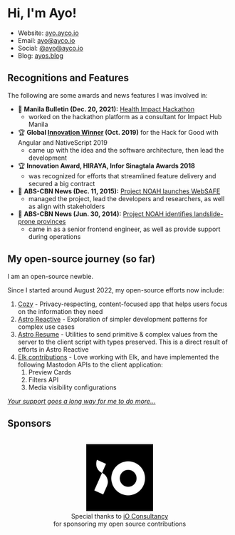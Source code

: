 # Hi, I'm Ayo!

- Website: [ayo.ayco.io](https://ayco.io)
- Email: [ayo@ayco.io](mailto:ayo@ayco.io)
- Social: [@ayo@ayco.io](https://ayco.io/@ayo)
- Blog: [ayos.blog](https://ayos.blog)

## Recognitions and Features
The following are some awards and news features I was involved in:
- 📰 **Manila Bulletin (Dec. 20, 2021):** [Health Impact Hackathon](https://mb.com.ph/2021/10/20/health-impact-hackathon-deep-dives-into-how-to-deliver-crucial-health-information-to-internet-challenged-communities/)
  - worked on the hackathon platform as a consultant for Impact Hub Manila 
- 🏆 **Global [Innovation Winner](https://blog.angular.io/hack-for-good-6b500f1946a3#36f0) (Oct. 2019)** for the Hack for Good with Angular and NativeScript 2019
  - came up with the idea and the software architecture, then lead the development
- 🏆 **Innovation Award, HIRAYA, Infor Sinagtala Awards 2018**
  - was recognized for efforts that streamlined feature delivery and secured a big contract
- 📰 **ABS-CBN News (Dec. 11, 2015):** [Project NOAH launches WebSAFE](https://news.abs-cbn.com/nation/12/11/15/project-noah-launches-websafe)
  - managed the project, lead the developers and researchers, as well as align with stakeholders
- 📰 **ABS-CBN News (Jun. 30, 2014):** [Project NOAH identifies landslide-prone provinces](https://www.youtube.com/watch?v=LKrV6vtGZEA&ab_channel=ABS-CBNNews)
  - came in as a senior frontend engineer, as well as provide support during operations

## My open-source journey (so far)

I am an open-source newbie.

Since I started around August 2022, my open-source efforts now include:
1. [Cozy](https://github.com/ayoayco/cozy) - Privacy-respecting, content-focused app that helps users focus on the information they need
1. [Astro Reactive](https://github.com/astro-reactive) - Exploration of simpler development patterns for complex use cases
1. [Astro Resume](https://sr.ht/~ayoayco/astro-resume/) - Utilities to send primitive & complex values from the server to the client script with types preserved. This is a direct result of efforts in Astro Reactive
1. [Elk contributions](https://elk.zone) - Love working with Elk, and have implemented the following Mastodon APIs to the client application:
    1. Preview Cards
    1. Filters API
    1. Media visibility configurations

[*Your support goes a long way for me to do more...*](https://github.com/sponsors/ayoayco)

## Sponsors
<p align="center">
    <br />
    <a href="https://iodigital.com"><img src="./assets/logos/iO.jpeg" alt="iO Consultancy Logo" width="150" /></a>
    <br />
    Special thanks to <a href="https://iodigital.com">iO Consultancy</a><br />for sponsoring my open source contributions
</p>



<!--

## Where to find me

- Web: [ayo.ayco.io](https://ayo.ayco.io)
- Email: <a href="mailto:ayo@ayco.io">ayo@ayco.io</a>
- Fediverse: [@ayo@ayco.io](https://ayco.io/@ayo)
- LinkedIn: [ayco.io/linkedin](https://ayco.io/linkedin)

| <a href="https://github.com/ayoayco/"><img align="center" src="https://github-readme-stats.vercel.app/api?username=ayoayco&show_icons=true&include_all_commits=true&theme=buefy&hide_border=true" alt="Ayo Ayco's github stats" /></a> | <a href="https://github.com/ayoayco"><img align="center" src="https://github-readme-stats.vercel.app/api/top-langs/?username=ayoayco&layout=compact&theme=buefy&hide_border=true" /></a> |
| ------------- | ------------- |

>  He has contributed software development expertise to UPLB, DOST, Infor, and various government-funded projects such as University of the Philippines’ National Operational Assessment of Hazards and Ateneo’s Cloud-Based Intelligent Total Analysis System.
>
> He is a passionate learner and is quite fond of explaining how things work.
> 
> Now he works on ERP software created for the Cloud.

[![COVER](assets/cover-with-action.png)](https://ayco.io)
-->
